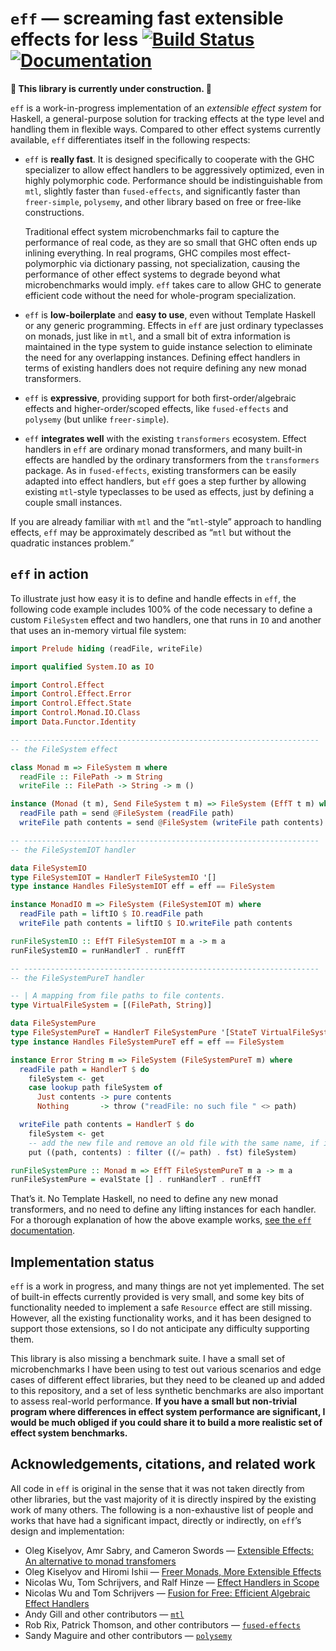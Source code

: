 # `eff` — screaming fast extensible effects for less [![Build Status](https://travis-ci.org/lexi-lambda/eff.svg?branch=master)](https://travis-ci.org/lexi-lambda/eff) [![Documentation](https://img.shields.io/static/v1?label=docs&message=0.0.0.0&color=informational)][docs]

**🚧 This library is currently under construction. 🚧**

`eff` is a work-in-progress implementation of an *extensible effect system* for Haskell, a general-purpose solution for tracking effects at the type level and handling them in flexible ways. Compared to other effect systems currently available, `eff` differentiates itself in the following respects:

  - `eff` is **really fast**. It is designed specifically to cooperate with the GHC specializer to allow effect handlers to be aggressively optimized, even in highly polymorphic code. Performance should be indistinguishable from `mtl`, slightly faster than `fused-effects`, and significantly faster than `freer-simple`, `polysemy`, and other library based on free or free-like constructions.

    Traditional effect system microbenchmarks fail to capture the performance of real code, as they are so small that GHC often ends up inlining everything. In real programs, GHC compiles most effect-polymorphic via dictionary passing, not specialization, causing the performance of other effect systems to degrade beyond what microbenchmarks would imply. `eff` takes care to allow GHC to generate efficient code without the need for whole-program specialization.

  - `eff` is **low-boilerplate** and **easy to use**, even without Template Haskell or any generic programming. Effects in `eff` are just ordinary typeclasses on monads, just like in `mtl`, and a small bit of extra information is maintained in the type system to guide instance selection to eliminate the need for any overlapping instances. Defining effect handlers in terms of existing handlers does not require defining any new monad transformers.

  - `eff` is **expressive**, providing support for both first-order/algebraic effects and higher-order/scoped effects, like `fused-effects` and `polysemy` (but unlike `freer-simple`).

  - `eff` **integrates well** with the existing `transformers` ecosystem. Effect handlers in `eff` are ordinary monad transformers, and many built-in effects are handled by the ordinary transformers from the `transformers` package. As in `fused-effects`, existing transformers can be easily adapted into effect handlers, but `eff` goes a step further by allowing existing `mtl`-style typeclasses to be used as effects, just by defining a couple small instances.

If you are already familiar with `mtl` and the “`mtl`-style” approach to handling effects, `eff` may be approximately described as “`mtl` but without the quadratic instances problem.”

## `eff` in action

To illustrate just how easy it is to define and handle effects in `eff`, the following code example includes 100% of the code necessary to define a custom `FileSystem` effect and two handlers, one that runs in `IO` and another that uses an in-memory virtual file system:

```haskell
import Prelude hiding (readFile, writeFile)

import qualified System.IO as IO

import Control.Effect
import Control.Effect.Error
import Control.Effect.State
import Control.Monad.IO.Class
import Data.Functor.Identity

-- ------------------------------------------------------------------
-- the FileSystem effect

class Monad m => FileSystem m where
  readFile :: FilePath -> m String
  writeFile :: FilePath -> String -> m ()

instance (Monad (t m), Send FileSystem t m) => FileSystem (EffT t m) where
  readFile path = send @FileSystem (readFile path)
  writeFile path contents = send @FileSystem (writeFile path contents)

-- ------------------------------------------------------------------
-- the FileSystemIOT handler

data FileSystemIO
type FileSystemIOT = HandlerT FileSystemIO '[]
type instance Handles FileSystemIOT eff = eff == FileSystem

instance MonadIO m => FileSystem (FileSystemIOT m) where
  readFile path = liftIO $ IO.readFile path
  writeFile path contents = liftIO $ IO.writeFile path contents

runFileSystemIO :: EffT FileSystemIOT m a -> m a
runFileSystemIO = runHandlerT . runEffT

-- ------------------------------------------------------------------
-- the FileSystemPureT handler

-- | A mapping from file paths to file contents.
type VirtualFileSystem = [(FilePath, String)]

data FileSystemPure
type FileSystemPureT = HandlerT FileSystemPure '[StateT VirtualFileSystem]
type instance Handles FileSystemPureT eff = eff == FileSystem

instance Error String m => FileSystem (FileSystemPureT m) where
  readFile path = HandlerT $ do
    fileSystem <- get
    case lookup path fileSystem of
      Just contents -> pure contents
      Nothing       -> throw ("readFile: no such file " <> path)

  writeFile path contents = HandlerT $ do
    fileSystem <- get
    -- add the new file and remove an old file with the same name, if it exists
    put ((path, contents) : filter ((/= path) . fst) fileSystem)

runFileSystemPure :: Monad m => EffT FileSystemPureT m a -> m a
runFileSystemPure = evalState [] . runHandlerT . runEffT
```

That’s it. No Template Haskell, no need to define any new monad transformers, and no need to define any lifting instances for each handler. For a thorough explanation of how the above example works, [see the `eff` documentation][docs].

## Implementation status

`eff` is a work in progress, and many things are not yet implemented. The set of built-in effects currently provided is very small, and some key bits of functionality needed to implement a safe `Resource` effect are still missing. However, all the existing functionality works, and it has been designed to support those extensions, so I do not anticipate any difficulty supporting them.

This library is also missing a benchmark suite. I have a small set of microbenchmarks I have been using to test out various scenarios and edge cases of different effect libraries, but they need to be cleaned up and added to this repository, and a set of less synthetic benchmarks are also important to assess real-world performance. **If you have a small but non-trivial program where differences in effect system performance are significant, I would be much obliged if you could share it to build a more realistic set of effect system benchmarks.**

## Acknowledgements, citations, and related work

All code in `eff` is original in the sense that it was not taken directly from other libraries, but the vast majority of it is directly inspired by the existing work of many others. The following is a non-exhaustive list of people and works that have had a significant impact, directly or indirectly, on `eff`’s design and implementation:

  - Oleg Kiselyov, Amr Sabry, and Cameron Swords — [Extensible Effects: An alternative to monad transfomers][oleg:exteff]
  - Oleg Kiselyov and Hiromi Ishii — [Freer Monads, More Extensible Effects][oleg:more]
  - Nicolas Wu, Tom Schrijvers, and Ralf Hinze — [Effect Handlers in Scope][wu:scope]
  - Nicolas Wu and Tom Schrijvers — [Fusion for Free: Efficient Algebraic Effect Handlers][schrijvers:fusion]
  - Andy Gill and other contributors — [`mtl`][hackage:mtl]
  - Rob Rix, Patrick Thomson, and other contributors — [`fused-effects`][gh:fused-effects]
  - Sandy Maguire and other contributors — [`polysemy`][gh:polysemy]

[docs]: https://lexi-lambda.github.io/eff/Control-Effect.html
[gh:fused-effects]: https://github.com/fused-effects/fused-effects
[gh:polysemy]: https://github.com/polysemy-research/polysemy
[hackage:mtl]: https://hackage.haskell.org/package/mtl
[oleg:exteff]: http://okmij.org/ftp/Haskell/extensible/exteff.pdf
[oleg:more]: http://okmij.org/ftp/Haskell/extensible/more.pdf
[schrijvers:fusion]: https://people.cs.kuleuven.be/~tom.schrijvers/Research/papers/mpc2015.pdf
[wu:scope]: https://www.cs.ox.ac.uk/people/nicolas.wu/papers/Scope.pdf
